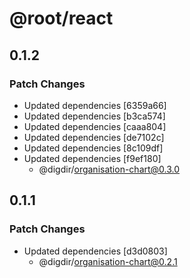 # @root/react

## 0.1.2

### Patch Changes

- Updated dependencies [6359a66]
- Updated dependencies [b3ca574]
- Updated dependencies [caaa804]
- Updated dependencies [de7102c]
- Updated dependencies [8c109df]
- Updated dependencies [f9ef180]
  - @digdir/organisation-chart@0.3.0

## 0.1.1

### Patch Changes

- Updated dependencies [d3d0803]
  - @digdir/organisation-chart@0.2.1
